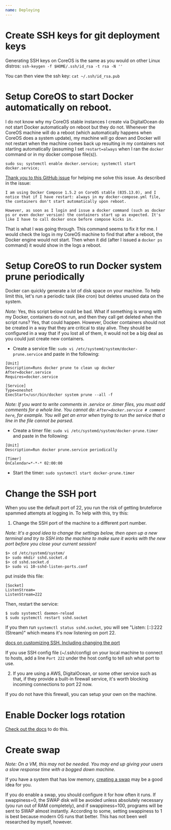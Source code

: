 ```yaml
---
name: Deploying
---
```


# Create SSH keys for git deployment keys

Generating SSH keys on CoreOS is the same as you would on other Linux distros: `ssh-keygen -f $HOME/.ssh/id_rsa -t rsa -N ''`

You can then view the ssh key: `cat ~/.ssh/id_rsa.pub`

# Setup CoreOS to start Docker automatically on reboot.

I do not know why my CoreOS stable instances I create via DigitalOcean do not start Docker automatically on reboot but they do not. Whenever the CoreOS machine will do a reboot (which automatically happens when CoreOS does a system update), my machine will go down and Docker will not restart when the machine comes back up resulting in my containers not starting automatically (assuming I set `restart=always` when I ran the `docker` command or in my docker compose file(s)).

```
sudo su; systemctl enable docker.service; systemctl start docker.service;
```

[Thank you to this GitHub issue](https://github.com/docker/compose/issues/3241#issuecomment-206925136) for helping me solve this issue. As described in the issue:

```
I am using Docker Compose 1.5.2 on CoreOS stable (835.13.0), and I notice that if I have restart: always in my docker-compose.yml file, the containers don't start automatically upon reboot.

However, as soon as I login and issue a docker command (such as docker ps or even docker version) the containers start up as expected. It's like I have to call docker once before compose kicks in.
```

That is what I was going through. This command seems to fix it for me. I would check the logs in my CoreOS machine to find that after a reboot, the Docker engine would not start. Then when it did (after I issued a `docker ps` command) it would show in the logs a reboot. 

# Setup CoreOS to run Docker system prune periodically

Docker can quickly generate a lot of disk space on your machine. To help limit this, let's run a periodic task (like cron) but deletes unused data on the system. 

*Note:* Yes, this script below could be bad. What if something is wrong with my Docker, containers do not run, and then they call get deleted when the script runs? Yes, that could happen. However, Docker containers should not be created in a way that they are critical to stay alive. They should be configured in a way that if you lost all of them, it would not be a big deal as you could just create new containers. 

* Create a service file: `sudo vi /etc/systemd/system/docker-prune.service` and paste in the following:

```
[Unit]
Description=Runs docker prune to clean up docker
After=docker.service
Requires=docker.service

[Service]
Type=oneshot
ExecStart=/usr/bin/docker system prune --all -f
```

*Note: If you want to write comments in .service or .timer files, you must add comments for a whole line. You cannot do: `After=docker.service # comment here`, for example. You will get an error when trying to run the service that a line in the file cannot be parsed.*

* Create a timer file: `sudo vi /etc/systemd/system/docker-prune.timer` and paste in the following: 

```
[Unit]
Description=Run docker prune.service periodically

[Timer]
OnCalendar=*-*-* 02:00:00
```

* Start the timer: `sudo systemctl start docker-prune.timer`

# Change the SSH port

When you use the default port of 22, you run the risk of getting bruteforce spammed attempts at logging in. To help with this, try this:

1. Change the SSH port of the machine to a different port number. 

*Note: It's a good idea to change the settings below, then open up a new terminal and try to SSH into the machine to make sure it works with the new port before you close your current session!*

```
$> cd /etc/systemd/system/
$> sudo mkdir sshd.socket.d
$> cd sshd.socket.d
$> sudo vi 10-sshd-listen-ports.conf
```

put inside this file:

```
[Socket]
ListenStream=
ListenStream=222
```

Then, restart the service:

```
$ sudo systemctl daemon-reload
$ sudo systemctl restart sshd.socket
```

If you then run `systemctl status sshd.socket`, you will see "Listen: [::]:222 (Stream)" which means it's now listening on port 22. 

[docs on customizing SSH. Including changing the port](https://coreos.com/os/docs/latest/customizing-sshd.html)

If you use SSH config file (~/.ssh/config) on your local machine to connect to hosts, add a line `Port 222` under the host config to tell ssh what port to use. 

2. If you are using a AWS, DigitalOcean, or some other service such as that, if they provide a built-in firewall service, it's worth blocking incoming connections to port 22 now. 

If you do not have this firewall, you can setup your own on the machine. 

# Enable Docker logs rotation

[Check out the docs](https://success.docker.com/article/how-to-setup-log-rotation-post-installation) to do this.

# Create swap

*Note: On a VM, this may not be needed. You may end up giving your users a slow response time with a bogged down machine.* 

If you have a system that has low memory, [creating a swap](https://coreos.com/os/docs/latest/adding-swap.html) may be a good idea for you. 

If you do enable a swap, you should configure it for how often it runs. If swappiness=0, the SWAP disk will be avoided unless absolutely necessary (you run out of RAM completely), and if swappiness=100, programs will be sent to SWAP almost instantly. According to some, setting swappiness to 1 is best because modern OS runs that better. This has not been well researched by myself, however. 